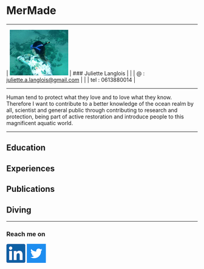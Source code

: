 # MerMade
________________
| ![dive](/images/freedivingjuju.png) | ### Juliette Langlois |
| | @ :   juliette.a.langlois@gmail.com |
| | tel : 0613880014 |

_________________

Human tend to protect what they love and to love what they know. Therefore I want to contribute to a better knowledge of the ocean realm by all, scientist and general public through contributing to research and protection, being part of active restoration and introduce people to this magnificent aquatic world.

_________________
  
## Education

## Experiences

## Publications

## Diving


_________________________________

### Reach me on

[![linkedin](/images/linkedin.png)](https://www.linkedin.com/in/juliette-langlois-838271109/) [![twitter](/images/twitter.png)](https://twitter.com/Juliette__L) 


